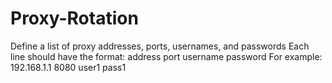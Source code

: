 # Proxy-Rotation
Define a list of proxy addresses, ports, usernames, and passwords
Each line should have the format: address port username password
For example: 192.168.1.1 8080 user1 pass1
